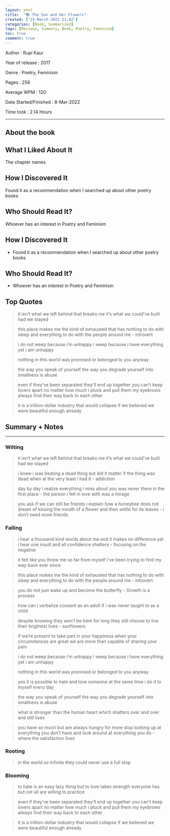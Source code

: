 ```yaml
---
layout: post
title:  "📚 The Sun and Her Flowers"
created: ["25-March-2022 21:42"]
categories: [Book, Summarized]
tags: [Reviews, Summary, Book, Poetry, Feminism]
toc: true
comment: true
---
```


Author
: Rupi Kaur

Year of release
: 2017

Genre
: Poetry, Feminism 

Pages
: 256

Average WPM
: 120 

Date Started/Finished
: 8-Mar-2022

Time took
: 2.14 Hours

---
## About the book
## What I Liked About It
The chapter names

## How I Discovered It
Found it as a recommendation when I searched up about other poetry books

## Who Should Read It?
Whoever has an interest in Poetry and Feminism 

## How I Discovered It
- Found it as a recommendation when I searched up about other poetry books

## Who Should Read It?
- Whoever has an interest in Poetry and Feminism 


## Top Quotes
> it isn’t what we left behind 
that breaks me 
it’s what we could’ve built
had we stayed

> this place makes me
the kind of exhausted that has
nothing to do with sleep
and everything to do with
the people around me 
> \- introvert

> i do not weep
because i’m unhappy
i weep because i have everything 
yet i am unhappy

> nothing
in this world 
was promised or 
belonged to you anyway

> the way you speak of yourself
the way you degrade yourself
into smallness
is abuse

> even if they’ve been separated
they’ll end up together 
you can’t keep lovers apart 
no matter how much 
i pluck and pull them 
my eyebrows always 
find their way
back to each other

> it is a trillion-dollar industry that would collapse 
if we believed we were beautiful enough already



## Summary + Notes
---

### Wilting

> it isn’t what we left behind 
that breaks me 
it’s what we could’ve built
had we stayed

> i knew i was beating a dead thing
but did it matter 
if the thing was dead
when at the very least 
i had it
> \- addiction

> day by day i realize
everything i miss about you 
was never there in the first place
> \- the person i fell in love with was a mirage

> you ask 
if we can still be friends
i explain how a honeybee 
does not dream of kissing
the mouth of a flower
and then settle for its leaves 
> \- i don’t need more friends

### Falling

> i hear a thousand kind words about me 
and it makes no difference 
yet i hear one insult 
and all confidence shatters 
> \- focusing on the negative

> it felt like you threw me
so far from myself
i’ve been trying to find my way back ever since

> this place makes me
the kind of exhausted that has
nothing to do with sleep
and everything to do with
the people around me 
> \- Introvert

> you do not just wake up and become the butterfly
> \- Growth is a process

> how can i verbalize consent as an adult if i was 
never taught to as a child

> despite knowing 
they won’t be here for long 
they still choose to live 
their brightest lives 
> \- sunflowers

> if we’re present to take part in your happiness 
when your circumstances are great 
we are more than capable 
of sharing your pain

> i do not weep
because i’m unhappy
i weep because i have everything 
yet i am unhappy

> nothing
in this world 
was promised or 
belonged to you anyway

> yes 
it is possible 
to hate and love someone
at the same time 
i do it to myself 
every day

> the way you speak of yourself
the way you degrade yourself
into smallness
is abuse

> what is stronger 
than the human heart
which shatters over and over
and still lives

> you have so much
but are always hungry for more 
stop looking up at everything you don’t have
and look around at everything you do 
> \- where the satisfaction lives

### Rooting

> in the world so infinite
they could never use a full stop

### Blooming

> to hate
is an easy lazy thing
but to love
takes strength
everyone has
but not all are
willing to practice

> even if they’ve been separated
they’ll end up together 
you can’t keep lovers apart 
no matter how much 
i pluck and pull them 
my eyebrows always 
find their way
back to each other

> it is a trillion-dollar industry that would collapse 
if we believed we were beautiful enough already
